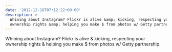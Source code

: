 ```yaml
---
date: '2012-12-18T07:12:22+00:00'
description: >-
  Whining about Instagram? Flickr is alive &amp; kicking, respecting your
  ownership rights &amp; helping you make $ from photos w/ Getty partnership.
---
```

Whining about Instagram? Flickr is alive &amp; kicking, respecting your ownership rights &amp; helping you make $ from photos w/ Getty partnership.
